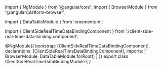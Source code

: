 import { NgModule } from '@angular/core';
import { BrowserModule } from '@angular/platform-browser';
  
import { DataTableModule } from 'ornamentum';
  
import { ClientSideRealTimeDataBindingComponent } from './client-side-real-time-data-binding.component';

@NgModule({
 bootstrap: [ClientSideRealTimeDataBindingComponent],
 declarations: [ClientSideRealTimeDataBindingComponent],
 imports: [
    BrowserModule, 
    DataTableModule.forRoot()
  ]
})
export class ClientSideRealTimeDataBindingModule {
}

